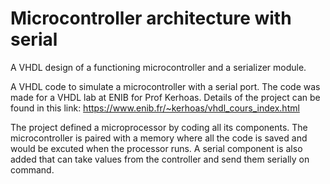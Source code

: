 # Microcontroller architecture with serial
A VHDL design of a functioning microcontroller and a serializer module.

A VHDL code to simulate a microcontroller with a serial port.
The code was made for a VHDL lab at ENIB for Prof Kerhoas.
Details of the project can be found in this link: https://www.enib.fr/~kerhoas/vhdl_cours_index.html

The project defined a microprocessor by coding all its components. 
The microcontroller is paired with a memory where all the code is saved and would be excuted when the processor runs.
A serial component is also added that can take values from the controller and send them serially on command.
